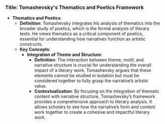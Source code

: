 ### Title: **Tomashevsky's Thematics and Poetics Framework**

- **Thematics and Poetics**:
  - **Definition**: Tomashevsky integrates his analysis of thematics into the broader study of poetics, which is the formal analysis of literary texts. He views thematics as a critical component of poetics, essential for understanding how narratives function as artistic constructs.
  - **Key Concepts**:
    - **Integration of Theme and Structure**:
      - **Definition**: The interaction between theme, motif, and narrative structure is crucial for understanding the overall impact of a literary work. Tomashevsky argues that these elements cannot be studied in isolation but must be considered together to fully grasp the narrative’s artistic value.
      - **Contextualization**: By focusing on the integration of thematic content with narrative structure, Tomashevsky’s framework provides a comprehensive approach to literary analysis. It allows scholars to see how the narrative’s form and content work together to create a cohesive and impactful literary work.